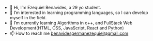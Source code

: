 - 👋 Hi, I’m Ezequiel Benavides, a 29 yo student.
- 👀 I’m interested in learning programming languages, so I can develop myself in the field.
- 🌱 I’m currently learning Algorithms in c++, and FullStack Web Development(HTML, CSS, JavaScript, React and Python)
- 📫 How to reach me benavidesgermanezequiel@gmail.com
